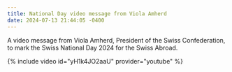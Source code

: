 ```yaml
---
title: National Day video message from Viola Amherd
date: 2024-07-13 21:44:05 -0400
---
```


A video message from Viola Amherd, President of the Swiss Confederation, to
mark the Swiss National Day 2024 for the Swiss Abroad.

{% include video id="yH1k4JO2aaU" provider="youtube" %}
